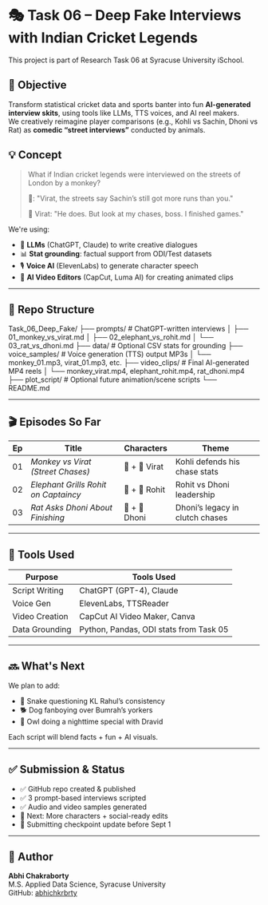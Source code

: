 # 🎭 Task 06 – Deep Fake Interviews with Indian Cricket Legends

This project is part of Research Task 06 at Syracuse University iSchool.

## 🎯 Objective

Transform statistical cricket data and sports banter into fun **AI-generated interview skits**, using tools like LLMs, TTS voices, and AI reel makers.  
We creatively reimagine player comparisons (e.g., Kohli vs Sachin, Dhoni vs Rat) as **comedic “street interviews”** conducted by animals.

## 💡 Concept

> What if Indian cricket legends were interviewed on the streets of London by a monkey?
>
> 🐒: "Virat, the streets say Sachin’s still got more runs than you."
>  
> 🏏 Virat: "He does. But look at my chases, boss. I finished games."

We're using:
- 🧠 **LLMs** (ChatGPT, Claude) to write creative dialogues
- 📊 **Stat grounding**: factual support from ODI/Test datasets
- 🎙️ **Voice AI** (ElevenLabs) to generate character speech
- 🎥 **AI Video Editors** (CapCut, Luma AI) for creating animated clips

---

## 📁 Repo Structure

Task_06_Deep_Fake/
├── prompts/              # ChatGPT-written interviews
│   ├── 01_monkey_vs_virat.md
│   ├── 02_elephant_vs_rohit.md
│   └── 03_rat_vs_dhoni.md
├── data/                 # Optional CSV stats for grounding
├── voice_samples/        # Voice generation (TTS) output MP3s
│   └── monkey_01.mp3, virat_01.mp3, etc.
├── video_clips/          # Final AI-generated MP4 reels
│   └── monkey_virat.mp4, elephant_rohit.mp4, rat_dhoni.mp4
├── plot_script/          # Optional future animation/scene scripts
└── README.md


---

## 🎬 Episodes So Far

| Ep | Title                                | Characters          | Theme                         |
|----|--------------------------------------|---------------------|-------------------------------|
| 01 | *Monkey vs Virat (Street Chases)*    | 🐒 + 🏏 Virat        | Kohli defends his chase stats |
| 02 | *Elephant Grills Rohit on Captaincy* | 🐘 + 🏏 Rohit        | Rohit vs Dhoni leadership     |
| 03 | *Rat Asks Dhoni About Finishing*     | 🐀 + 🧢 Dhoni         | Dhoni’s legacy in clutch chases|

---

## 🧰 Tools Used

| Purpose         | Tools Used                             |
|-----------------|------------------------------------------|
| Script Writing  | ChatGPT (GPT-4), Claude                 |
| Voice Gen       | ElevenLabs, TTSReader                   |
| Video Creation  | CapCut AI Video Maker, Canva            |
| Data Grounding  | Python, Pandas, ODI stats from Task 05 |

---

## 🔜 What's Next

We plan to add:
- 🐍 Snake questioning KL Rahul’s consistency
- 🐕 Dog fanboying over Bumrah’s yorkers
- 🦉 Owl doing a nighttime special with Dravid

Each script will blend facts + fun + AI visuals.

---

## ✅ Submission & Status

- ✅ GitHub repo created & published
- ✅ 3 prompt-based interviews scripted
- ✅ Audio and video samples generated
- 🔁 Next: More characters + social-ready edits
- 📅 Submitting checkpoint update before Sept 1

---

## 👤 Author

**Abhi Chakraborty**  
M.S. Applied Data Science, Syracuse University  
GitHub: [abhichkrbrty](https://github.com/abhichkrbrty)